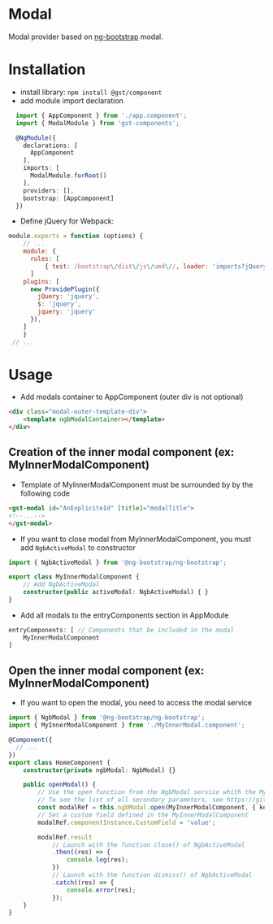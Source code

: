 # Modal

Modal provider based on [ng-bootstrap](https://github.com/ng-bootstrap/ng-bootstrap) modal.

# Installation

* install library: `npm install @gst/component`
* add module import declaration

```typescript
  import { AppComponent } from './app.component';
  import { ModalModule } from 'gst-components';

  @NgModule({
    declarations: [
      AppComponent
    ],
    imports: [
      ModalModule.forRoot()
    ],
    providers: [],
    bootstrap: [AppComponent]
  })
```

* Define jQuery for Webpack:

```js
module.exports = function (options) {
    // ...
    module: {
      rules: [
          { test: /bootstrap\/dist\/js\/umd\//, loader: 'imports?jQuery=jquery' }
      ]
    plugins: [
      new ProvidePlugin({
        jQuery: 'jquery',
        $: 'jquery',
        jquery: 'jquery'
      }),
    ]
    }
 // ...
```

# Usage

* Add modals container to AppComponent (outer div is not optional)

```html
<div class="modal-outer-template-div">
    <template ngbModalContainer></template>
</div>
```

## Creation of the inner modal component (ex: MyInnerModalComponent)

* Template of MyInnerModalComponent must be surrounded by by the following code

```html
<gst-modal id="AnExpliciteId" [title]="modalTitle">
<!--...-->
</gst-modal>
```

* If you want to close modal from MyInnerModalComponent, you must add `NgbActiveModal` to constructor

```typescript
import { NgbActiveModal } from '@ng-bootstrap/ng-bootstrap';

export class MyInnerModalComponent {
    // Add NgbActiveModal
    constructor(public activeModal: NgbActiveModal) { }
}
```

* Add all modals to the entryComponents section in AppModule

```typescript
entryComponents: [ // Components that be included in the modal
    MyInnerModalComponent
]
```

## Open the inner modal component (ex: MyInnerModalComponent)

* If you want to open the modal, you need to access the modal service

```typescript
import { NgbModal } from '@ng-bootstrap/ng-bootstrap';
import { MyInnerModalComponent } from './MyInnerModal.component';

@Component({
  // ...
})
export class HomeComponent {
    constructor(private ngbModal: NgbModal) {}

    public openModal() {
        // Use the open function from the NgbModal service whith the MyInnerModalComponent as first parameter
        // To see the list of all secondary parameters, see https://github.com/ng-bootstrap/ng-bootstrap/blob/master/src/modal/modal.ts
        const modalRef = this.ngbModal.open(MyInnerModalComponent, { keyboard: false, backdrop: false });
        // Set a custom field defined in the MyInnerModalComponent
        modalRef.componentInstance.CustomField = 'value';

        modalRef.result
            // Launch with the function close() of NgbActiveModal
            .then((res) => {
                console.log(res);
            })
            // Launch with the function dismiss() of NgbActiveModal
            .catch((res) => {
                console.error(res);
            });
    }
}
```


